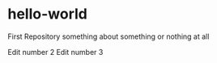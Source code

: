 # hello-world
First Repository
something about something or nothing at all

Edit number 2
Edit number 3
